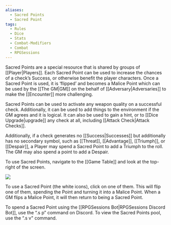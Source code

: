```yaml
---
aliases:
  - Sacred Points
  - Sacred Point
tags:
  - Rules
  - Dice
  - Stats
  - Combat-Modifiers
  - Combat
  - RPGSessions
---
```

Sacred Points are a special resource that is shared by groups of [[Player|Players]]. Each Sacred Point can be used to increase the chances of a check’s Success, or otherwise benefit the player characters. Once a Sacred Point is used, it is ‘flipped’ and becomes a Malice Point which can be used by the [[The GM|GM]] on the behalf of [[Adversary|Adversaries]] to make the [[Encounter]] more challenging.

Sacred Points can be used to activate any weapon quality on a successful check. Additionally, it can be used to add things to the environment if the GM agrees and it is logical. It can also be used to gain a hint, or to [[Dice Upgrade|upgrade]] any check at all, including [[Attack Check|Attack Checks]].

Additionally, if a check generates no [[Success|Successes]] but additionally has no secondary symbol, such as [[Threat]], [[Advantage]], [[Triumph]], or [[Despair]], a Player may spend a Sacred Point to add a Triumph to the roll. The GM may also spend a point to add a Despair.

To use Sacred Points, navigate to the [[Game Table]] and look at the top-right of the screen.

![](https://i.imgur.com/JuZ7YyT.png)

To use a Sacred Point (the white icons), click on one of them. This will flip one of them, spending the Point and turning it into a Malice Point. When a GM flips a Malice Point, it will then return to being a Sacred Point.

To spend a Sacred Point using the [[RPGSessions Bot|RPGSessions Discord Bot]], use the “.s p” command on Discord. To view the Sacred Points pool, use the “.s v" command.

